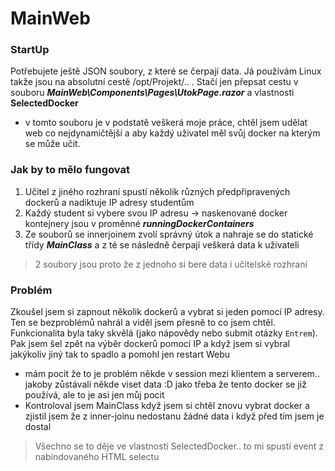 # MainWeb

### StartUp
Potřebujete ještě JSON soubory, z které se čerpají data. Já používám Linux takže jsou na absolutní cestě /opt/Projekt/.. .
Stačí jen přepsat cestu v souboru ***MainWeb\Components\Pages\UtokPage.razor*** a vlastnosti **SelectedDocker**
- v tomto souboru je v podstatě veškerá moje práce, chtěl jsem udělat web co nejdynamičtější a aby každý uživatel měl svůj docker na kterým se může učit.

### Jak by to mělo fungovat
1. Učitel z jiného rozhraní spustí několik různých předpřipravených dockerů a nadiktuje IP adresy studentům
2. Každý student si vybere svou IP adresu -> naskenované docker kontejnery jsou v proměnné ***runningDockerContainers***
3. Ze souborů se innerjoinem zvolí správný útok a nahraje se do statické třídy ***MainClass*** a z té se následně čerpají veškerá data k uživateli

> 2 soubory jsou proto že z jednoho si bere data i učitelské rozhraní

### Problém
Zkoušel jsem si zapnout několik dockerů a vybrat si jeden pomocí IP adresy. Ten se bezproblémů nahrál a viděl jsem přesně to co jsem chtěl. Funkcionalita byla taky skvělá (jako nápovědy nebo submit otázky `Entrem`). Pak jsem šel zpět na výběr dockerů pomocí IP a když jsem si vybral jakýkoliv jiný tak to spadlo a pomohl jen restart Webu
- mám pocit že to je problém někde v session mezi klientem a serverem.. jakoby zůstávali někde viset data :D jako třeba že tento docker se již používá, ale to je asi jen můj pocit
- Kontroloval jsem MainClass když jsem si chtěl znovu vybrat docker a zjistil jsem že z inner-joinu nedostanu žádné data i když před tím jsem je dostal

> Všechno se to děje ve vlastnosti SelectedDocker.. to mi spustí event z nabindovaného HTML selectu

